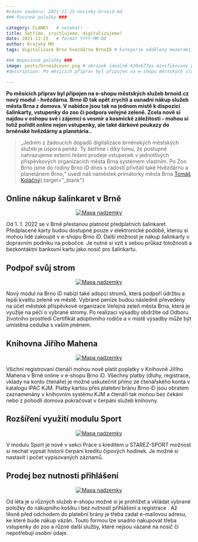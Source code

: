 ```yaml
---
#název souboru: 2021-11-25-novinky-brnoid.md
### Povinné položky ###

category: CLANKY   # nešahat!
title: Šetříme, zrychlujeme, digitalizujeme! 
date: 2021-11-25   # formát YYYY-MM-DD
author: Krajský MO
tags: digitalizace Brno hvezdárna BrnoID # kategorie odděleny mezerami, např. volby zemědělství životní-prostředí piráti (viz https://jihomoravsky.pirati.cz/tags/)

### Nepovinné položky ###
image: posts/brnoidcover.png # obrázek ideálně 420x677px minifikovaný přes https://tinypng.com/
#description: Po měsících příprav byl připojen na e-shopu městských služeb brnoid.cz nový modul - hvězdárna. Brno iD tak opět zrychlí a usnadní nákup služeb města Brna z domova. V nabídce jsou tak na jednom místě k dispozici šalinkarty, vstupenky do zoo či podpora veřejné zeleně. Zcela nově si najdou v eshopu své i zájemci o vesmír a  kosmické záležitosti -  mohou si totiž pořídit online nejen vstupenky, ale také dárkové poukazy do brněnské hvězdárny a planetária.

---
```

**Po měsících příprav byl připojen na e-shopu městských služeb brnoid.cz nový modul - hvězdárna. Brno iD tak opět zrychlí a usnadní nákup služeb města Brna z domova. V nabídce jsou tak na jednom místě k dispozici šalinkarty, vstupenky do zoo či podpora veřejné zeleně. Zcela nově si najdou v eshopu své i zájemci o vesmír a  kosmické záležitosti -  mohou si totiž pořídit online nejen vstupenky, ale také dárkové poukazy do brněnské hvězdárny a planetária..** 

> „Jedním z žádoucích dopadů digitalizace brněnských městských služeb je úspora peněz. Ty šetříme i díky tomu, že postupně nahrazujeme externí řešení prodeje vstupenek v jednotlivých příspěvkových organizacích města Brna systémem vlastním. Po Zoo Brno jsme do rodiny Brno iD dnes s radostí přivítali také Hvězdárnu a planetáriem Brno,“ uvedl náš náměstek primátorky města Brna [Tomáš Koláčný](https://jihomoravsky.pirati.cz/lide/tomas-kolacny/){:target="_blank"}

## Online nákup šalinkaret v Brně
<div style="text-align:center"><a href="https://a.pirati.cz/jihomoravsky/img/posts/brnoidsalina.png" target="_blank">
<img src="https://a.pirati.cz/jihomoravsky/img/posts/brnoidsalina.png" alt="Mapa nadzemky">

</a></div>

Od 1. 1. 2022 se v Brně přestanou platnost předplatních šalinkaret. Předplacené karty budou dostupné pouze v elektronické podobě, kterou si mohou lidé zakoupit v e-shopu Brno iD. Další možnost je nákup  šalinkarty v dopravním podniku na pobočce. Je nutné si vzít s sebou průkaz totožnosti a bezkontaktní bankovní kartu jako nosič pro šalinkartu. 

## Podpoř svůj strom
<div style="text-align:center"><a href="https://a.pirati.cz/jihomoravsky/img/posts/brnoidstrom.png" target="_blank">
<img src="https://a.pirati.cz/jihomoravsky/img/posts/brnoidstrom.png" alt="Mapa nadzemky">

</a></div>

Nový modul na Brno iD nabízí také adopci stromů, která podpoří údržbu a lepší kvalitu zeleně ve městě. Vybrané peníze budou následně převedeny na účet městské příspěvkové organizace Veřejná zeleň města Brna, která je využije na péči o vybrané stromy. Po realizaci výsadby obdržíte od Odboru životního prostředí Certifikát adoptivního rodiče a v místě výsadby může být umístěna cedulka s vaším jménem. 


## Knihovna Jiřího Mahena
<div style="text-align:center"><a href="https://a.pirati.cz/jihomoravsky/img/posts/brnoidknihovna.png" target="_blank">
<img src="https://a.pirati.cz/jihomoravsky/img/posts/brnoidknihovna.png" alt="Mapa nadzemky">

</a></div>

Všichni registrovaní čtenáři mohou nově platit poplatky v Knihovně Jiřího Mahena v Brně online v e-shopu Brno iD. Všechny platby (dluhy, registrace, vklady na konto čtenáře) je možné uskutečnit přímo ze čtenářského konta v katalogu IPAC KJM. Platby kartou přes platební bránu Brno iD jsou obratem zaznamenány v knihovním systému KJM a čtenáři tak mohou bez čekání nebo z pohodlí domova pokračovat v čerpání služeb knihovny. 

## Rozšíření využití modulu Sport
<div style="text-align:center"><a href="https://a.pirati.cz/jihomoravsky/img/posts/brnoidksport.png" target="_blank">
<img src="https://a.pirati.cz/jihomoravsky/img/posts/brnoidksport.png" alt="Mapa nadzemky">

</a></div>

V modulu Sport je nově v sekci Práce s kreditem u STAREZ-SPORT možnost si nechat vypsat historii čerpání kreditu čipových hodinek. Je možné si nastavit i počet vypisovaných záznamů.

## Prodej bez nutnosti přihlášení
<div style="text-align:center"><a href="https://a.pirati.cz/jihomoravsky/img/posts/brnoidposledni.png" target="_blank">
<img src="https://a.pirati.cz/jihomoravsky/img/posts/brnoidposledni.png" alt="Mapa nadzemky">

</a></div>

Od léta je u různých služeb e-shopu možné si je prohlížet a vkládat vybrané položky do nákupního košíku i bez nutnosti přihlášení a registrace . Až těsně před odchodem do platební brány je třeba zadat e-mailovou adresu, ke které bude nákup vázán. Touto formou lze snadno nakupovat třeba vstupenky do zoo a různé další služby, které nejsou vázané na nosič či nepotřebují osobní údaje.

